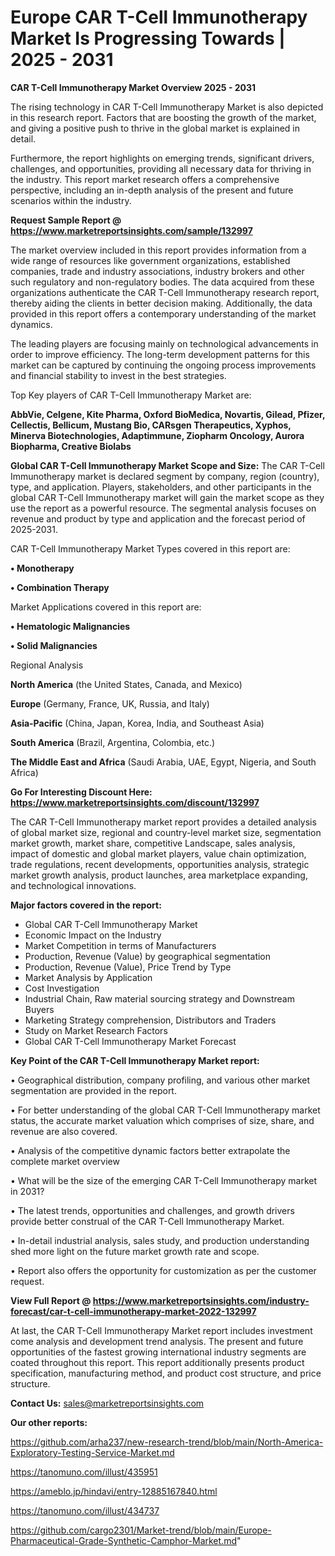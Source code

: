 # Europe CAR T-Cell Immunotherapy Market Is Progressing Towards | 2025 - 2031

<Strong> CAR T-Cell Immunotherapy Market Overview 2025 - 2031</strong>

The rising technology in CAR T-Cell Immunotherapy Market is also depicted in this research report. Factors that are boosting the growth of the market, and giving a positive push to thrive in the global market is explained in detail.

Furthermore, the report highlights on emerging trends, significant drivers, challenges, and opportunities, providing all necessary data for thriving in the industry. This report market research offers a comprehensive perspective, including an in-depth analysis of the present and future scenarios within the industry.

<strong>Request Sample Report @ <a href=https://www.marketreportsinsights.com/sample/132997>https://www.marketreportsinsights.com/sample/132997</a></strong>

The market overview included in this report provides information from a wide range of resources like government organizations, established companies, trade and industry associations, industry brokers and other such regulatory and non-regulatory bodies. The data acquired from these organizations authenticate the CAR T-Cell Immunotherapy research report, thereby aiding the clients in better decision making. Additionally, the data provided in this report offers a contemporary understanding of the market dynamics.

The leading players are focusing mainly on technological advancements in order to improve efficiency. The long-term development patterns for this market can be captured by continuing the ongoing process improvements and financial stability to invest in the best strategies.

Top Key players of CAR T-Cell Immunotherapy Market are:

<strong>AbbVie, Celgene, Kite Pharma, Oxford BioMedica, Novartis, Gilead, Pfizer, Cellectis, Bellicum, Mustang Bio, CARsgen Therapeutics, Xyphos, Minerva Biotechnologies, Adaptimmune, Ziopharm Oncology, Aurora Biopharma, Creative Biolabs</strong>

<strong><b>Global CAR T-Cell Immunotherapy Market Scope and Size:</b></strong>
The CAR T-Cell Immunotherapy market is declared segment by company, region (country), type, and application. Players, stakeholders, and other participants in the global CAR T-Cell Immunotherapy market will gain the market scope as they use the report as a powerful resource. The segmental analysis focuses on revenue and product by type and application and the forecast period of 2025-2031.

CAR T-Cell Immunotherapy Market Types covered in this report are:

<strong>• Monotherapy

• Combination Therapy</strong>

Market Applications covered in this report are:

<strong>• Hematologic Malignancies

• Solid Malignancies</strong> 

Regional Analysis

<strong>North America</strong> (the United States, Canada, and Mexico)

<strong>Europe</strong> (Germany, France, UK, Russia, and Italy)

<strong>Asia-Pacific</strong> (China, Japan, Korea, India, and Southeast Asia)

<strong>South America</strong> (Brazil, Argentina, Colombia, etc.)

<strong>The Middle East and Africa</strong> (Saudi Arabia, UAE, Egypt, Nigeria, and South Africa)

<strong>Go For Interesting Discount Here: <a href=https://www.marketreportsinsights.com/discount/132997>https://www.marketreportsinsights.com/discount/132997</a></strong>

The CAR T-Cell Immunotherapy market report provides a detailed analysis of global market size, regional and country-level market size, segmentation market growth, market share, competitive Landscape, sales analysis, impact of domestic and global market players, value chain optimization, trade regulations, recent developments, opportunities analysis, strategic market growth analysis, product launches, area marketplace expanding, and technological innovations.

<strong><b>Major factors covered in the report:</b></strong>
<ul>
  <li>Global CAR T-Cell Immunotherapy Market </li>
  <li>Economic Impact on the Industry</li>
  <li>Market Competition in terms of Manufacturers</li>
  <li>Production, Revenue (Value) by geographical segmentation</li>
  <li>Production, Revenue (Value), Price Trend by Type</li>
  <li>Market Analysis by Application</li>
  <li>Cost Investigation</li>
  <li>Industrial Chain, Raw material sourcing strategy and Downstream Buyers</li>
  <li>Marketing Strategy comprehension, Distributors and Traders</li>
  <li>Study on Market Research Factors</li>
  <li>Global CAR T-Cell Immunotherapy Market Forecast</li>
</ul>

<strong><b>Key Point of the CAR T-Cell Immunotherapy Market report:</b></strong>

• Geographical distribution, company profiling, and various other market segmentation are provided in the report.

• For better understanding of the global CAR T-Cell Immunotherapy market status, the accurate market valuation which comprises of size, share, and revenue are also covered.

• Analysis of the competitive dynamic factors better extrapolate the complete market overview

• What will be the size of the emerging CAR T-Cell Immunotherapy market in 2031?

• The latest trends, opportunities and challenges, and growth drivers provide better construal of the CAR T-Cell Immunotherapy Market.

• In-detail industrial analysis, sales study, and production understanding shed more light on the future market growth rate and scope.

• Report also offers the opportunity for customization as per the customer request.

<strong><b>View Full Report @ <a href=https://www.marketreportsinsights.com/industry-forecast/car-t-cell-immunotherapy-market-2022-132997>https://www.marketreportsinsights.com/industry-forecast/car-t-cell-immunotherapy-market-2022-132997</a></b></strong>


At last, the CAR T-Cell Immunotherapy Market report includes investment come analysis and development trend analysis. The present and future opportunities of the fastest growing international industry segments are coated throughout this report. This report additionally presents product specification, manufacturing method, and product cost structure, and price structure.

<strong>Contact Us:</strong>
sales@marketreportsinsights.com

<strong>Our other reports:</strong>

<a href=https://github.com/arha237/new-research-trend/blob/main/North-America-Exploratory-Testing-Service-Market.md>https://github.com/arha237/new-research-trend/blob/main/North-America-Exploratory-Testing-Service-Market.md</a>

<a href=https://tanomuno.com/illust/435951>https://tanomuno.com/illust/435951</a>

<a href=https://ameblo.jp/hindavi/entry-12885167840.html>https://ameblo.jp/hindavi/entry-12885167840.html</a>

<a href=https://tanomuno.com/illust/434737>https://tanomuno.com/illust/434737</a>

<a href=https://github.com/cargo2301/Market-trend/blob/main/Europe-Pharmaceutical-Grade-Synthetic-Camphor-Market.md>https://github.com/cargo2301/Market-trend/blob/main/Europe-Pharmaceutical-Grade-Synthetic-Camphor-Market.md</a>"
